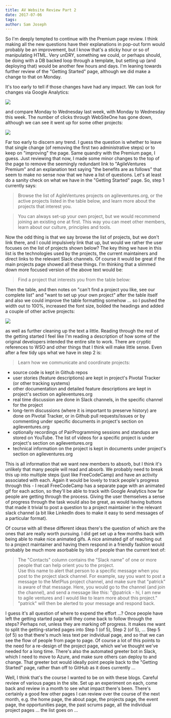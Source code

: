 ```yaml
---
title: AV Website Review Part 2
date: 2017-07-06
tags: 
author: Sam Joseph
---
```


So I'm deeply tempted to continue with the Premium page review.  I think making all the new questions have their explanations in pop-out form would probably be an improvement, but I know that's a sticky hour or so of manipulating HTML.  Very unDRY, something we could, or perhaps should, be doing with a DB backed loop through a template, but setting up (and deploying that) would be another few hours and days.  I'm leaning towards further review of the "Getting Started" page, although we did make a change to that on Monday.

It's too early to tell if those changes have had any impact.  We can look for changes via Google Analytics:

![](https://dl.dropbox.com/s/yyyf9ykhy0tc68u/Screenshot%202017-07-06%2009.17.13.png?dl=1)

and compare Monday to Wednesday last week, with Monday to Wednesday this week.  The number of clicks through WebSiteOne has gone down, although we can see it went up for some other projects:

![](https://dl.dropbox.com/s/39tiao9ajhshqib/Screenshot%202017-07-06%2009.18.11.png?dl=1)

Far too early to discern any trend.  I guess the question is whether to leave that single change (of removing the first two administrative steps) or to keep on "improving" the page.  Same quandry with the Premium page, I guess.  Just reviewing that now, I made some minor changes to the top of the page to remove the seemingly redundant link to "AgileVentures Premium" and an explanation text saying "the benefits are as follows" that seem to make no sense now that we have a list of questions.  Let's at least do a sanity check on what we have in the "Getting Started" page.  So, step 1 currently says:

> Browse the list of AgileVentures projects on agileventures.org, or the active projects listed in the table below, and learn more about the projects that interest you.

> You can always set-up your own project, but we would recommend joining an existing one at first. This way you can meet other members, learn about our culture, principles and tools.

Now the odd thing is that we say browse the list of projects, but we don't link there, and I could impulsively link that up, but would we rather the user focuses on the list of projects shown below?  The key thing we have in this list is the technologies used by the projects, the current maintainers and direct links to the relevant Slack channels.  Of course it would be great if the main projects page showed all these things.  I'm thinking that a slimmed down more focused version of the above text would be:

> Find a project that interests you from the table below:

Then the table, and then notes on "can't find a project you like, see our complete list" and "want to set up your own project" after the table itself and also we could improve the table formatting somehow ... so I pushed the width out to 100%, increased the font size, bolded the headings and added a couple of other active projects:

![](https://dl.dropbox.com/s/66ss4bwklwf5may/Screenshot%202017-07-06%2009.52.21.png?dl=1)

as well as further cleaning up the text a little.  Reading through the rest of the getting started I feel like I'm reading a description of how some of the original developers intended the entire site to work.  There are cryptic references to WSO and other things that I think will make little sense.  Even after a few tidy ups what we have in step 2 is:

> Learn how we communicate and coordinate projects:
* source code is kept in Github repos
* user stories (feature descriptions) are kept in project's Pivotal Tracker (or other tracking systems)
* other documentation and detailed feature descriptions are kept in project's section on agileventures.org
* real time discussion are done in Slack channels, in the specific channel for the project
* long-term discussions (where it is important to preserve history) are done on Pivotal Tracker, or in Github pull requests/issues or by commenting under specific documents in project's section on agileventures.org 
* optionally recordings of PairProgramming sessions and standups are stored on YouTube. The list of videos for a specific project is under project's section on agileventures.org
* technical information on the project is kept in documents under project's section on agileventures.org

This is all information that we want new members to absorb, but I think it's unlikely that many people will read and absorb.  We probably need to break this up into multiple steps (just like FreeCodeCamp) and have an activity associated with each.  Again it would be lovely to track people's progress through this - I recall FreeCodeCamp has a separate page with an animated gif for each action, so they'll be able to track with Google Analytics how far people are getting through the process.  Giving the user themselves a sense of progress through the task would also be great, as would having buttons that made it trivial to post a question to a project maintainer in the relevant slack channel (a bit like LinkedIn does to make it easy to send messages of a particular format).

Of course with all these different ideas there's the question of which are the ones that are really worth pursuing.  I did get set up a few months back with being able to make nice animated gifs.   A nice animated gif of reaching out to a project maintainer and having them respond in a friendly fashion would probably be much more asorbable by lots of people than the current text of:

> The "Contacts" column contains the "Slack name" of one or more people that can help orient you to the project.  
> Use this name to alert that person to a specific message when you post to the project slack channel.  For example, say you want to post a message to the MetPlus project channel, and make sure that "patrick" is aware of that message.  Here, you would go to the channel (and join the channel), and send a message like this:
> "@patrick - hi, I am new to agile ventures and I would like to learn more about this project."
> "patrick" will then be alerted to your message and respond back.

I guess it's all question of where to expend the effort ...?  Once people have left the getting started page will they come back to follow through the steps?  Perhaps not, unless they are marking off progress.  It makes me want to split the getting-started pages into Step 1 (of 5), Step 2 (of 5), ... Step 5 (of 5) so that there's much less text per individual page, and so that we can see the flow of people from page to page.  Of course a lot of this points to the need for a re-design of the project page, which we've thought we've needed for a long time.  There's also the automated greeter bot in Slack, which I need to move to Azure, and make sure others can deploy to and change.  That greeter bot would ideally point people back to the "Getting Started" page, rather than off to GitHub as it does currently ...

Well, I think that's the course I wanted to be on with these blogs.  Careful review of various pages in the site.  Set up an experiment on each, come back and review in a month to see what impact there's been.  There's certainly a good few other pages I can review over the course of the next month, e.g. the home page, the about page, the projects page, the event page, the opportunities page, the past scrums page, all the individual project pages ... the list goes on ...
